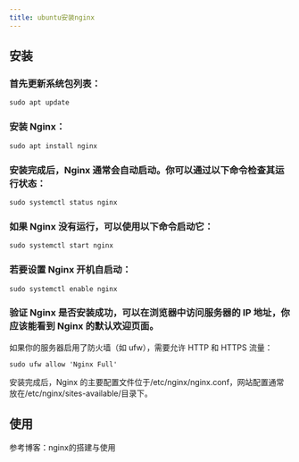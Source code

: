 ```yaml
---
title: ubuntu安装nginx
---
```


## 安装

### 首先更新系统包列表：

```
sudo apt update
```

### 安装 Nginx：

```
sudo apt install nginx
```

### 安装完成后，Nginx 通常会自动启动。你可以通过以下命令检查其运行状态：

```
sudo systemctl status nginx
```

### 如果 Nginx 没有运行，可以使用以下命令启动它：

```
sudo systemctl start nginx
```

### 若要设置 Nginx 开机自启动：

```
sudo systemctl enable nginx
```

### 验证 Nginx 是否安装成功，可以在浏览器中访问服务器的 IP 地址，你应该能看到 Nginx 的默认欢迎页面。

如果你的服务器启用了防火墙（如 ufw），需要允许 HTTP 和 HTTPS 流量：

```
sudo ufw allow 'Nginx Full'
```

安装完成后，Nginx 的主要配置文件位于/etc/nginx/nginx.conf，网站配置通常放在/etc/nginx/sites-available/目录下。

## 使用

参考博客：nginx的搭建与使用